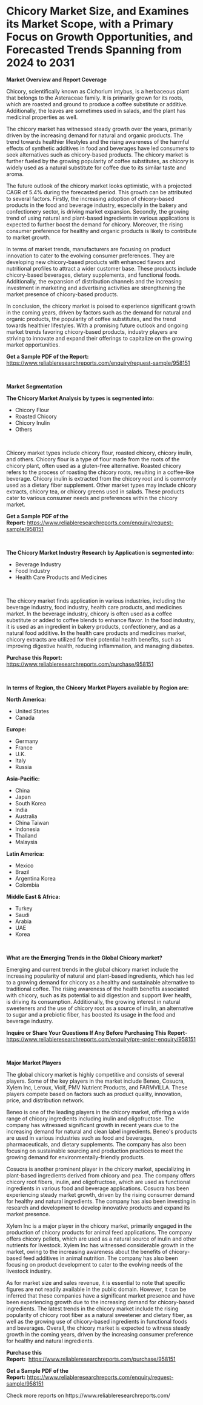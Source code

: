 <p><h1>Chicory Market Size, and Examines its Market Scope, with a Primary Focus on Growth Opportunities, and Forecasted Trends Spanning from 2024 to 2031</h1></p><p><strong>Market Overview and Report Coverage</strong></p>
<p><p>Chicory, scientifically known as Cichorium intybus, is a herbaceous plant that belongs to the Asteraceae family. It is primarily grown for its roots, which are roasted and ground to produce a coffee substitute or additive. Additionally, the leaves are sometimes used in salads, and the plant has medicinal properties as well. </p><p>The chicory market has witnessed steady growth over the years, primarily driven by the increasing demand for natural and organic products. The trend towards healthier lifestyles and the rising awareness of the harmful effects of synthetic additives in food and beverages have led consumers to seek alternatives such as chicory-based products. The chicory market is further fueled by the growing popularity of coffee substitutes, as chicory is widely used as a natural substitute for coffee due to its similar taste and aroma.</p><p>The future outlook of the chicory market looks optimistic, with a projected CAGR of 5.4% during the forecasted period. This growth can be attributed to several factors. Firstly, the increasing adoption of chicory-based products in the food and beverage industry, especially in the bakery and confectionery sector, is driving market expansion. Secondly, the growing trend of using natural and plant-based ingredients in various applications is expected to further boost the demand for chicory. Moreover, the rising consumer preference for healthy and organic products is likely to contribute to market growth.</p><p>In terms of market trends, manufacturers are focusing on product innovation to cater to the evolving consumer preferences. They are developing new chicory-based products with enhanced flavors and nutritional profiles to attract a wider customer base. These products include chicory-based beverages, dietary supplements, and functional foods. Additionally, the expansion of distribution channels and the increasing investment in marketing and advertising activities are strengthening the market presence of chicory-based products.</p><p>In conclusion, the chicory market is poised to experience significant growth in the coming years, driven by factors such as the demand for natural and organic products, the popularity of coffee substitutes, and the trend towards healthier lifestyles. With a promising future outlook and ongoing market trends favoring chicory-based products, industry players are striving to innovate and expand their offerings to capitalize on the growing market opportunities.</p></p>
<p><strong>Get a Sample PDF of the Report:</strong> <a href="https://www.reliableresearchreports.com/enquiry/request-sample/958151">https://www.reliableresearchreports.com/enquiry/request-sample/958151</a></p>
<p>&nbsp;</p>
<p><strong>Market Segmentation</strong></p>
<p><strong>The Chicory Market Analysis by types is segmented into:</strong></p>
<p><ul><li>Chicory Flour</li><li>Roasted Chicory</li><li>Chicory Inulin</li><li>Others</li></ul></p>
<p>&nbsp;</p>
<p><p>Chicory market types include chicory flour, roasted chicory, chicory inulin, and others. Chicory flour is a type of flour made from the roots of the chicory plant, often used as a gluten-free alternative. Roasted chicory refers to the process of roasting the chicory roots, resulting in a coffee-like beverage. Chicory inulin is extracted from the chicory root and is commonly used as a dietary fiber supplement. Other market types may include chicory extracts, chicory tea, or chicory greens used in salads. These products cater to various consumer needs and preferences within the chicory market.</p></p>
<p><strong>Get a Sample PDF of the Report:</strong>&nbsp;<a href="https://www.reliableresearchreports.com/enquiry/request-sample/958151">https://www.reliableresearchreports.com/enquiry/request-sample/958151</a></p>
<p>&nbsp;</p>
<p><strong>The Chicory Market Industry Research by Application is segmented into:</strong></p>
<p><ul><li>Beverage Industry</li><li>Food Industry</li><li>Health Care Products and Medicines</li></ul></p>
<p>&nbsp;</p>
<p><p>The chicory market finds application in various industries, including the beverage industry, food industry, health care products, and medicines market. In the beverage industry, chicory is often used as a coffee substitute or added to coffee blends to enhance flavor. In the food industry, it is used as an ingredient in bakery products, confectionery, and as a natural food additive. In the health care products and medicines market, chicory extracts are utilized for their potential health benefits, such as improving digestive health, reducing inflammation, and managing diabetes.</p></p>
<p><strong>Purchase this Report:</strong>&nbsp; <a href="https://www.reliableresearchreports.com/purchase/958151">https://www.reliableresearchreports.com/purchase/958151</a></p>
<p>&nbsp;</p>
<p><strong>In terms of Region, the Chicory Market Players available by Region are:</strong></p>
<p>
    <p> <strong> North America: </strong>
        <ul>
            <li>United States</li>
            <li>Canada</li>
        </ul>
        </p> 
    <p> <strong> Europe: </strong>
        <ul>
            <li>Germany</li>
            <li>France</li>
            <li>U.K.</li>
            <li>Italy</li>
            <li>Russia</li>
        </ul>
        </p> 
    <p> <strong> Asia-Pacific: </strong>
        <ul>
            <li>China</li>
            <li>Japan</li>
            <li>South Korea</li>
            <li>India</li>
            <li>Australia</li>
            <li>China Taiwan</li>
            <li>Indonesia</li>
            <li>Thailand</li>
            <li>Malaysia</li>
        </ul>
        </p> 
    <p> <strong> Latin America: </strong>
        <ul>
            <li>Mexico</li>
            <li>Brazil</li>
            <li>Argentina Korea</li>
            <li>Colombia</li>
        </ul>
        </p> 
    <p> <strong> Middle East & Africa: </strong>
        <ul>
            <li>Turkey</li>
            <li>Saudi</li>
            <li>Arabia</li>
            <li>UAE</li>
            <li>Korea</li>
        </ul>
    </p>
    </p>
<p>&nbsp;</p>
<p><strong>What are the Emerging Trends in the Global Chicory market?</strong></p>
<p><p>Emerging and current trends in the global chicory market include the increasing popularity of natural and plant-based ingredients, which has led to a growing demand for chicory as a healthy and sustainable alternative to traditional coffee. The rising awareness of the health benefits associated with chicory, such as its potential to aid digestion and support liver health, is driving its consumption. Additionally, the growing interest in natural sweeteners and the use of chicory root as a source of inulin, an alternative to sugar and a prebiotic fiber, has boosted its usage in the food and beverage industry.</p></p>
<p><strong>Inquire or Share Your Questions If Any Before Purchasing This Report</strong>- <a href="https://www.reliableresearchreports.com/enquiry/pre-order-enquiry/958151">https://www.reliableresearchreports.com/enquiry/pre-order-enquiry/958151</a></p>
<p>&nbsp;</p>
<p><strong>Major Market Players</strong></p>
<p><p>The global chicory market is highly competitive and consists of several players. Some of the key players in the market include Beneo, Cosucra, Xylem Inc, Leroux, Violf, PMV Nutrient Products, and FARMVILLA. These players compete based on factors such as product quality, innovation, price, and distribution network.</p><p>Beneo is one of the leading players in the chicory market, offering a wide range of chicory ingredients including inulin and oligofructose. The company has witnessed significant growth in recent years due to the increasing demand for natural and clean label ingredients. Beneo's products are used in various industries such as food and beverages, pharmaceuticals, and dietary supplements. The company has also been focusing on sustainable sourcing and production practices to meet the growing demand for environmentally-friendly products.</p><p>Cosucra is another prominent player in the chicory market, specializing in plant-based ingredients derived from chicory and pea. The company offers chicory root fibers, inulin, and oligofructose, which are used as functional ingredients in various food and beverage applications. Cosucra has been experiencing steady market growth, driven by the rising consumer demand for healthy and natural ingredients. The company has also been investing in research and development to develop innovative products and expand its market presence.</p><p>Xylem Inc is a major player in the chicory market, primarily engaged in the production of chicory products for animal feed applications. The company offers chicory pellets, which are used as a natural source of inulin and other nutrients for livestock. Xylem Inc has witnessed considerable growth in the market, owing to the increasing awareness about the benefits of chicory-based feed additives in animal nutrition. The company has also been focusing on product development to cater to the evolving needs of the livestock industry.</p><p>As for market size and sales revenue, it is essential to note that specific figures are not readily available in the public domain. However, it can be inferred that these companies have a significant market presence and have been experiencing growth due to the increasing demand for chicory-based ingredients. The latest trends in the chicory market include the rising popularity of chicory root fiber as a natural sweetener and dietary fiber, as well as the growing use of chicory-based ingredients in functional foods and beverages. Overall, the chicory market is expected to witness steady growth in the coming years, driven by the increasing consumer preference for healthy and natural ingredients.</p></p>
<p><strong>Purchase this Report:</strong>&nbsp;&nbsp;<a href="https://www.reliableresearchreports.com/purchase/958151">https://www.reliableresearchreports.com/purchase/958151</a></p>
<p></p>
<p><strong>Get a Sample PDF of the Report:</strong>&nbsp;<a href="https://www.reliableresearchreports.com/enquiry/request-sample/958151">https://www.reliableresearchreports.com/enquiry/request-sample/958151</a></p>
<p>Check more reports on https://www.reliableresearchreports.com/</p>